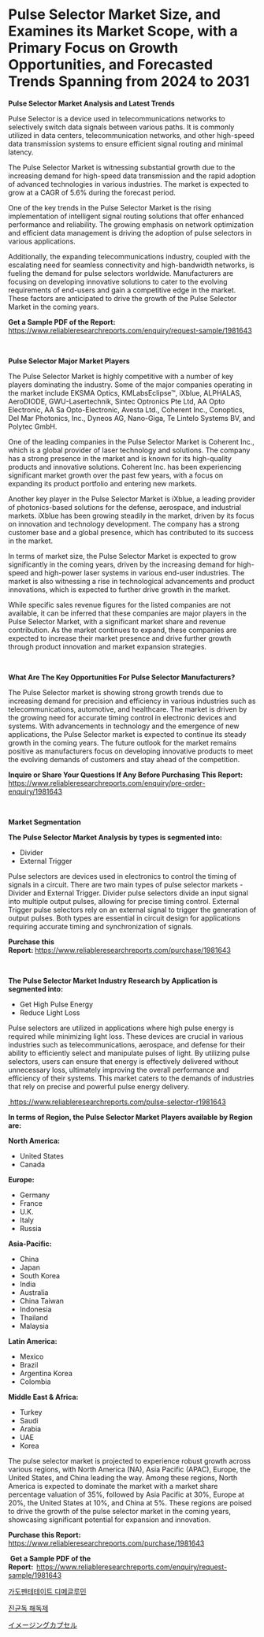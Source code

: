 <p><h1>Pulse Selector Market Size, and Examines its Market Scope, with a Primary Focus on Growth Opportunities, and Forecasted Trends Spanning from 2024 to 2031</h1></p><p><strong>Pulse Selector Market Analysis and Latest Trends</strong></p>
<p><p>Pulse Selector is a device used in telecommunications networks to selectively switch data signals between various paths. It is commonly utilized in data centers, telecommunication networks, and other high-speed data transmission systems to ensure efficient signal routing and minimal latency.</p><p>The Pulse Selector Market is witnessing substantial growth due to the increasing demand for high-speed data transmission and the rapid adoption of advanced technologies in various industries. The market is expected to grow at a CAGR of 5.6% during the forecast period.</p><p>One of the key trends in the Pulse Selector Market is the rising implementation of intelligent signal routing solutions that offer enhanced performance and reliability. The growing emphasis on network optimization and efficient data management is driving the adoption of pulse selectors in various applications.</p><p>Additionally, the expanding telecommunications industry, coupled with the escalating need for seamless connectivity and high-bandwidth networks, is fueling the demand for pulse selectors worldwide. Manufacturers are focusing on developing innovative solutions to cater to the evolving requirements of end-users and gain a competitive edge in the market. These factors are anticipated to drive the growth of the Pulse Selector Market in the coming years.</p></p>
<p><strong>Get a Sample PDF of the Report:&nbsp;</strong> <a href="https://www.reliableresearchreports.com/enquiry/request-sample/1981643">https://www.reliableresearchreports.com/enquiry/request-sample/1981643</a></p>
<p>&nbsp;</p>
<p><strong>Pulse Selector Major Market Players</strong></p>
<p><p>The Pulse Selector Market is highly competitive with a number of key players dominating the industry. Some of the major companies operating in the market include EKSMA Optics, KMLabsEclipse™, iXblue, ALPHALAS, AeroDIODE, GWU-Lasertechnik, Sintec Optronics Pte Ltd, AA Opto Electronic, AA Sa Opto-Electronic, Avesta Ltd., Coherent Inc., Conoptics, Del Mar Photonics, Inc., Dyneos AG, Nano-Giga, Te Lintelo Systems BV, and Polytec GmbH.</p><p>One of the leading companies in the Pulse Selector Market is Coherent Inc., which is a global provider of laser technology and solutions. The company has a strong presence in the market and is known for its high-quality products and innovative solutions. Coherent Inc. has been experiencing significant market growth over the past few years, with a focus on expanding its product portfolio and entering new markets.</p><p>Another key player in the Pulse Selector Market is iXblue, a leading provider of photonics-based solutions for the defense, aerospace, and industrial markets. iXblue has been growing steadily in the market, driven by its focus on innovation and technology development. The company has a strong customer base and a global presence, which has contributed to its success in the market.</p><p>In terms of market size, the Pulse Selector Market is expected to grow significantly in the coming years, driven by the increasing demand for high-speed and high-power laser systems in various end-user industries. The market is also witnessing a rise in technological advancements and product innovations, which is expected to further drive growth in the market.</p><p>While specific sales revenue figures for the listed companies are not available, it can be inferred that these companies are major players in the Pulse Selector Market, with a significant market share and revenue contribution. As the market continues to expand, these companies are expected to increase their market presence and drive further growth through product innovation and market expansion strategies.</p></p>
<p>&nbsp;</p>
<p><strong>What Are The Key Opportunities For Pulse Selector Manufacturers?</strong></p>
<p><p>The Pulse Selector market is showing strong growth trends due to increasing demand for precision and efficiency in various industries such as telecommunications, automotive, and healthcare. The market is driven by the growing need for accurate timing control in electronic devices and systems. With advancements in technology and the emergence of new applications, the Pulse Selector market is expected to continue its steady growth in the coming years. The future outlook for the market remains positive as manufacturers focus on developing innovative products to meet the evolving demands of customers and stay ahead of the competition.</p></p>
<p><strong>Inquire or Share Your Questions If Any Before Purchasing This Report:</strong> <a href="https://www.reliableresearchreports.com/enquiry/pre-order-enquiry/1981643">https://www.reliableresearchreports.com/enquiry/pre-order-enquiry/1981643</a></p>
<p>&nbsp;</p>
<p><strong>Market Segmentation</strong></p>
<p><strong>The Pulse Selector Market Analysis by types is segmented into:</strong></p>
<p><ul><li>Divider</li><li>External Trigger</li></ul></p>
<p><p>Pulse selectors are devices used in electronics to control the timing of signals in a circuit. There are two main types of pulse selector markets - Divider and External Trigger. Divider pulse selectors divide an input signal into multiple output pulses, allowing for precise timing control. External Trigger pulse selectors rely on an external signal to trigger the generation of output pulses. Both types are essential in circuit design for applications requiring accurate timing and synchronization of signals.</p></p>
<p><strong>Purchase this Report:&nbsp;</strong><a href="https://www.reliableresearchreports.com/purchase/1981643">https://www.reliableresearchreports.com/purchase/1981643</a></p>
<p>&nbsp;</p>
<p><strong>The Pulse Selector Market Industry Research by Application is segmented into:</strong></p>
<p><ul><li>Get High Pulse Energy</li><li>Reduce Light Loss</li></ul></p>
<p><p>Pulse selectors are utilized in applications where high pulse energy is required while minimizing light loss. These devices are crucial in various industries such as telecommunications, aerospace, and defense for their ability to efficiently select and manipulate pulses of light. By utilizing pulse selectors, users can ensure that energy is effectively delivered without unnecessary loss, ultimately improving the overall performance and efficiency of their systems. This market caters to the demands of industries that rely on precise and powerful pulse energy delivery.</p></p>
<p><a href="https://www.reliableresearchreports.com/pulse-selector-r1981643">&nbsp;https://www.reliableresearchreports.com/pulse-selector-r1981643</a></p>
<p><strong>In terms of Region, the Pulse Selector Market Players available by Region are:</strong></p>
<p>
    <p> <strong> North America: </strong>
        <ul>
            <li>United States</li>
            <li>Canada</li>
        </ul>
        </p> 
    <p> <strong> Europe: </strong>
        <ul>
            <li>Germany</li>
            <li>France</li>
            <li>U.K.</li>
            <li>Italy</li>
            <li>Russia</li>
        </ul>
        </p> 
    <p> <strong> Asia-Pacific: </strong>
        <ul>
            <li>China</li>
            <li>Japan</li>
            <li>South Korea</li>
            <li>India</li>
            <li>Australia</li>
            <li>China Taiwan</li>
            <li>Indonesia</li>
            <li>Thailand</li>
            <li>Malaysia</li>
        </ul>
        </p> 
    <p> <strong> Latin America: </strong>
        <ul>
            <li>Mexico</li>
            <li>Brazil</li>
            <li>Argentina Korea</li>
            <li>Colombia</li>
        </ul>
        </p> 
    <p> <strong> Middle East & Africa: </strong>
        <ul>
            <li>Turkey</li>
            <li>Saudi</li>
            <li>Arabia</li>
            <li>UAE</li>
            <li>Korea</li>
        </ul>
    </p>
    </p>
<p><p>The pulse selector market is projected to experience robust growth across various regions, with North America (NA), Asia Pacific (APAC), Europe, the United States, and China leading the way. Among these regions, North America is expected to dominate the market with a market share percentage valuation of 35%, followed by Asia Pacific at 30%, Europe at 20%, the United States at 10%, and China at 5%. These regions are poised to drive the growth of the pulse selector market in the coming years, showcasing significant potential for expansion and innovation.</p></p>
<p><strong>Purchase this Report: </strong><a href="https://www.reliableresearchreports.com/purchase/1981643">https://www.reliableresearchreports.com/purchase/1981643</a></p>
<p>&nbsp;<strong>Get a Sample PDF of the Report:&nbsp;&nbsp;</strong><a href="https://www.reliableresearchreports.com/enquiry/request-sample/1981643">https://www.reliableresearchreports.com/enquiry/request-sample/1981643</a></p>
<p><strong></strong></p>
<p><p><a href="https://github.com/EthaWolf/Market-Research-Report-List-1/blob/main/4625512155836.md">가도펜테테이트 디메글루민</a></p><p><a href="https://github.com/darrellockm3ytan895656/Market-Research-Report-List-2/blob/main/9409675155835.md">진균독 해독제</a></p><p><a href="https://github.com/LuzHills1972/Market-Research-Report-List-1/blob/main/7914737146884.md">イメージングカプセル</a></p></p>